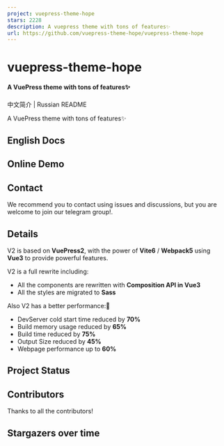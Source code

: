 ```yaml
---
project: vuepress-theme-hope
stars: 2228
description: A vuepress theme with tons of features✨
url: https://github.com/vuepress-theme-hope/vuepress-theme-hope
---
```


vuepress-theme-hope
===================

#### A VuePress theme with tons of features✨

#### 

中文简介 | Russian README

A VuePress theme with tons of features✨

English Docs
------------

Online Demo
-----------

Contact
-------

We recommend you to contact using issues and discussions, but you are welcome to join our telegram group!.

Details
-------

V2 is based on **VuePress2**, with the power of **Vite6** / **Webpack5** using **Vue3** to provide powerful features.

V2 is a full rewrite including:

-   All the components are rewritten with **Composition API in Vue3**
-   All the styles are migrated to **Sass**

Also V2 has a better performance:🚀

-   DevServer cold start time reduced by **70%**
-   Build memory usage reduced by **65%**
-   Build time reduced by **75%**
-   Output Size reduced by **45%**
-   Webpage performance up to **60%**

Project Status
--------------

Contributors
------------

Thanks to all the contributors!

Stargazers over time
--------------------
